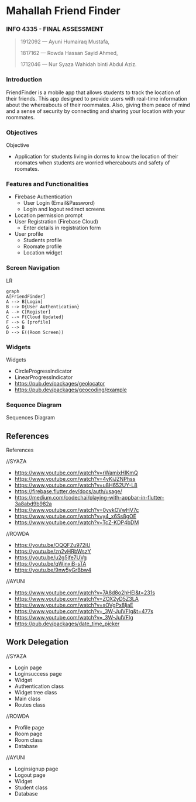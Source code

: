 # Mahallah Friend Finder
### **INFO 4335 - FINAL ASSESSMENT**
> 1912092 — Ayuni Humairaq Mustafa,
>
> 1817162 — Rowda Hassan Sayid Ahmed,
>
> 1712046 — Nur Syaza Wahidah binti Abdul Aziz.

### Introduction

FriendFinder is a mobile app that allows students to track the location of their friends. This app designed to provide users with real-time information about the whereabouts of their roommates. Also, giving them peace of mind and a sense of security by connecting and sharing your location with your roommates.

### Objectives

Objective
* Application for students living in dorms to know the location of their roomates when students are worried whereabouts and safety of roomates. 

### Features and Functionalities

* Firebase Authentication
	* User Login (Email&Password)
	* Login and logout redirect screens
* Location permission prompt
* User Registration (Firebase Cloud)
	* Enter details in registration form 
* User profile
    * Students profile
	* Roomate profile
	* Location widget


### Screen Navigation
LR
```mermaid
graph
A[FriendFinder] 
A --> B[Login]
B --> D{User Authentication}
A --> C[Register]
C --> F{Cloud Updated}
F --> G [profile]
G --> B
D --> E((Room Screen))
```

### Widgets

Widgets
* CircleProgressIndicator
* LinearProgressIndicator
* https://pub.dev/packages/geolocator
* https://pub.dev/packages/geocoding/example

### Sequence Diagram

Sequences Diagram

## References

References

//SYAZA
* https://www.youtube.com/watch?v=rWamixHIKmQ
* https://www.youtube.com/watch?v=4vKiJZNPhss
* https://www.youtube.com/watch?v=u8H652UY-L8
* https://firebase.flutter.dev/docs/auth/usage/
* https://medium.com/codechai/playing-with-appbar-in-flutter-3a8abd9b982a
* https://www.youtube.com/watch?v=0yykOVwHV7c
* https://www.youtube.com/watch?v=y4_x6Ss8gOE
* https://www.youtube.com/watch?v=TcZ-KDP4bDM

//ROWDA
* https://youtu.be/OQQFZu972iU
* https://youtu.be/zn2vHRbWszY
* https://youtu.be/u2g5jfe7UVg
* https://youtu.be/qWjnxjB-sTA
* https://youtu.be/9nw5yGrBbw4

//AYUNI
* https://www.youtube.com/watch?v=7A8d8o2hHEI&t=231s
* https://www.youtube.com/watch?v=ZOX2yD5Z3LA
* https://www.youtube.com/watch?v=sOVgPx8ljaE
* https://www.youtube.com/watch?v=_3W-JuIVFlg&t=477s
* https://www.youtube.com/watch?v=_3W-JuIVFlg
* https://pub.dev/packages/date_time_picker


## Work Delegation

//SYAZA
* Login page
* Loginsuccess page
* Widget 
* Authentication class
* Widget tree class
* Main class
* Routes class

//ROWDA
* Profile page
* Room page
* Room class
* Database


//AYUNI
* Loginsignup page
* Logout page
* Widget
* Student class
* Database





